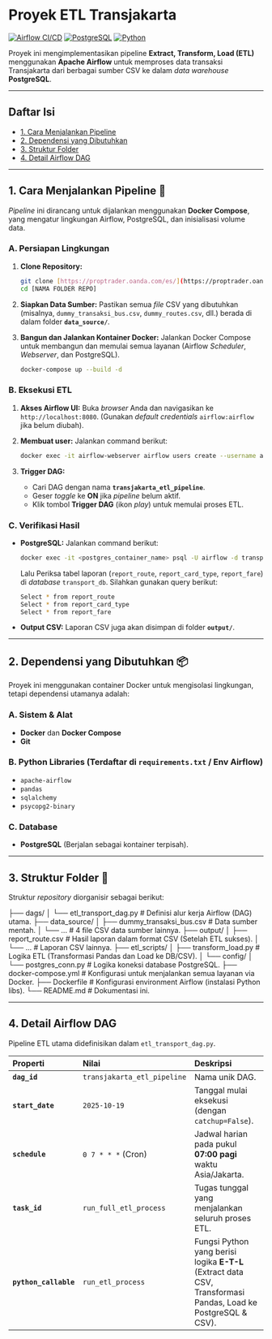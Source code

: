 # Proyek ETL Transjakarta

[![Airflow CI/CD](https://img.shields.io/badge/Airflow-2.x-orange.svg?style=flat-square)](https://airflow.apache.org/)
[![PostgreSQL](https://img.shields.io/badge/Database-PostgreSQL-blue.svg?style=flat-square)](https://www.postgresql.org/)
[![Python](https://img.shields.io/badge/Language-Python%203.8+-green.svg?style=flat-square)](https://www.python.org/)

Proyek ini mengimplementasikan pipeline **Extract, Transform, Load (ETL)** menggunakan **Apache Airflow** untuk memproses data transaksi Transjakarta dari berbagai sumber CSV ke dalam *data warehouse* **PostgreSQL**.


<hr>

## Daftar Isi
- [1. Cara Menjalankan Pipeline](#1-cara-menjalankan-pipeline-🚀)
- [2. Dependensi yang Dibutuhkan](#2-dependensi-yang-dibutuhkan-📦)
- [3. Struktur Folder](#3-struktur-folder-📁)
- [4. Detail Airflow DAG](#4-detail-airflow-dag)

<hr>

## 1. Cara Menjalankan Pipeline 🚀

*Pipeline* ini dirancang untuk dijalankan menggunakan **Docker Compose**, yang mengatur lingkungan Airflow, PostgreSQL, dan inisialisasi volume data.

### A. Persiapan Lingkungan

1.  **Clone Repository:**
    ```bash
    git clone [https://proptrader.oanda.com/es/](https://proptrader.oanda.com/es/)
    cd [NAMA FOLDER REPO]
    ```

2.  **Siapkan Data Sumber:**
    Pastikan semua *file* CSV yang dibutuhkan (misalnya, `dummy_transaksi_bus.csv`, `dummy_routes.csv`, dll.) berada di dalam folder **`data_source/`**.

3.  **Bangun dan Jalankan Kontainer Docker:**
    Jalankan Docker Compose untuk membangun dan memulai semua layanan (Airflow *Scheduler*, *Webserver*, dan PostgreSQL).

    ```bash
    docker-compose up --build -d
    ```

### B. Eksekusi ETL

1.  **Akses Airflow UI:**
    Buka *browser* Anda dan navigasikan ke `http://localhost:8080`. (Gunakan *default credentials* `airflow:airflow` jika belum diubah).

2.  **Membuat user:**
    Jalankan command berikut:
    ```bash
    docker exec -it airflow-webserver airflow users create --username admin --password admin --firstname Airflow --lastname Admin --role Admin --email admin@example.com
    ```

3.  **Trigger DAG:**
    * Cari DAG dengan nama **`transjakarta_etl_pipeline`**.
    * Geser *toggle* ke **ON** jika *pipeline* belum aktif.
    * Klik tombol **Trigger DAG** (ikon *play*) untuk memulai proses ETL.

### C. Verifikasi Hasil

* **PostgreSQL:** 
    Jalankan command berikut:
    ```bash
    docker exec -it <postgres_container_name> psql -U airflow -d transport_db
    ```
    Lalu Periksa tabel laporan (`report_route`, `report_card_type`, `report_fare`) di *database* `transport_db`. Silahkan gunakan query berikut: 
    ```bash
    Select * from report_route
    Select * from report_card_type
    Select * from report_fare
    ```
* **Output CSV:** Laporan CSV juga akan disimpan di folder **`output/`**.



<hr>

## 2. Dependensi yang Dibutuhkan 📦

Proyek ini menggunakan container Docker untuk mengisolasi lingkungan, tetapi dependensi utamanya adalah:

### A. Sistem & Alat
* **Docker** dan **Docker Compose**
* **Git**

### B. Python Libraries (Terdaftar di `requirements.txt` / Env Airflow)
* `apache-airflow`
* `pandas`
* `sqlalchemy`
* `psycopg2-binary`

### C. Database
* **PostgreSQL** (Berjalan sebagai kontainer terpisah).


<hr>

## 3. Struktur Folder 📁

Struktur *repository* diorganisir sebagai berikut:

├── dags/
│   └── etl_transport_dag.py     # Definisi alur kerja Airflow (DAG) utama.
├── data_source/
│   ├── dummy_transaksi_bus.csv  # Data sumber mentah.
│   └── ...                      # 4 file CSV data sumber lainnya.
├── output/
│   ├── report_route.csv         # Hasil laporan dalam format CSV (Setelah ETL sukses).
│   └── ...                      # Laporan CSV lainnya.
├── etl_scripts/
│   ├── transform_load.py        # Logika ETL (Transformasi Pandas dan Load ke DB/CSV).
│   └── config/
│       └── postgres_conn.py     # Logika koneksi database PostgreSQL.
├── docker-compose.yml           # Konfigurasi untuk menjalankan semua layanan via Docker.
├── Dockerfile                   # Konfigurasi environment Airflow (instalasi Python libs).
└── README.md                    # Dokumentasi ini.



<hr>

## 4. Detail Airflow DAG

Pipeline ETL utama didefinisikan dalam `etl_transport_dag.py`.

| Properti | Nilai | Deskripsi |
| :--- | :--- | :--- |
| **`dag_id`** | `transjakarta_etl_pipeline` | Nama unik DAG. |
| **`start_date`** | `2025-10-19` | Tanggal mulai eksekusi (dengan `catchup=False`). |
| **`schedule`** | `0 7 * * *` (Cron) | Jadwal harian pada pukul **07:00 pagi** waktu Asia/Jakarta. |
| **`task_id`** | `run_full_etl_process` | Tugas tunggal yang menjalankan seluruh proses ETL. |
| **`python_callable`**| `run_etl_process` | Fungsi Python yang berisi logika **E-T-L** (Extract data CSV, Transformasi Pandas, Load ke PostgreSQL & CSV). |